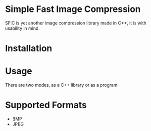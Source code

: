 # Simple Fast Image Compression
SFIC is yet another image compression library made in C++,
it is with usability in mind.


# Installation

# Usage
There are two modes, as a C++ library or as a program

# Supported Formats
* BMP
* JPEG
